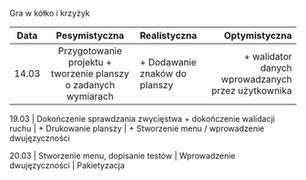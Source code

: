  Gra w kółko i krzyżyk

|Data  |Pesymistyczna|Realistyczna|Optymistyczna|
:-------------------:|:-------------------:|:-------------------|-------------------:
|14.03|Przygotowanie projektu + tworzenie planszy o zadanych wymiarach| + Dodawanie znaków do planszy | + walidator danych wprowadzanych przez użytkownika

19.03 | Dokończenie sprawdzania zwycięstwa + dokończenie walidacji ruchu | + Drukowanie planszy | + Stworzenie menu / wprowadzenie dwujęzyczności

20.03 | Stworzenie menu, dopisanie testów | Wprowadzenie dwujęzyczności | Pakietyzacja 